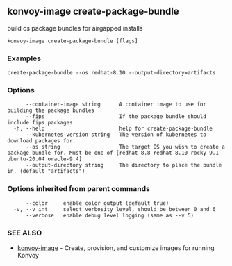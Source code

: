 ## konvoy-image create-package-bundle

build os package bundles for airgapped installs

```
konvoy-image create-package-bundle [flags]
```

### Examples

```
create-package-bundle --os redhat-8.10 --output-directory=artifacts
```

### Options

```
      --container-image string      A container image to use for building the package bundles
      --fips                        If the package bundle should include fips packages.
  -h, --help                        help for create-package-bundle
      --kubernetes-version string   The version of kubernetes to download packages for.
      --os string                   The target OS you wish to create a package bundle for. Must be one of [redhat-8.8 redhat-8.10 rocky-9.1 ubuntu-20.04 oracle-9.4]
      --output-directory string     The directory to place the bundle in. (default "artifacts")
```

### Options inherited from parent commands

```
      --color     enable color output (default true)
  -v, --v int     select verbosity level, should be between 0 and 6
      --verbose   enable debug level logging (same as --v 5)
```

### SEE ALSO

* [konvoy-image](konvoy-image.md)	 - Create, provision, and customize images for running Konvoy

